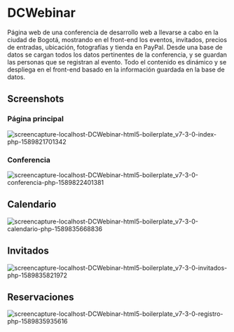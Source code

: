 # DCWebinar
Página web de una conferencia de desarrollo web a llevarse a cabo en la ciudad de Bogotá, mostrando en el front-end los eventos, invitados, 
precios de entradas, ubicación, fotografías y tienda en PayPal. Desde una base de datos se cargan todos los datos pertinentes de la conferencia,
y se guardan las personas que se registran al evento. 
Todo el contenido es dinámico y se despliega en el front-end basado en la información guardada en la base de datos. 

## Screenshots
### Página principal 

![screencapture-localhost-DCWebinar-html5-boilerplate_v7-3-0-index-php-1589821701342](https://user-images.githubusercontent.com/65259231/82241397-b2ae3600-9901-11ea-994c-4a451e995c72.png)

### Conferencia 

![screencapture-localhost-DCWebinar-html5-boilerplate_v7-3-0-conferencia-php-1589822401381](https://user-images.githubusercontent.com/65259231/82241560-fbfe8580-9901-11ea-8882-27e0eb1d5f24.png)

## Calendario

![screencapture-localhost-DCWebinar-html5-boilerplate_v7-3-0-calendario-php-1589835668836](https://user-images.githubusercontent.com/65259231/82259222-d3d24f00-9920-11ea-9ddb-71e26b7aa435.png)

## Invitados 

![screencapture-localhost-DCWebinar-html5-boilerplate_v7-3-0-invitados-php-1589835821972](https://user-images.githubusercontent.com/65259231/82259436-2e6bab00-9921-11ea-894c-7154968d11dc.png)

## Reservaciones 

![screencapture-localhost-DCWebinar-html5-boilerplate_v7-3-0-registro-php-1589835935616](https://user-images.githubusercontent.com/65259231/82259584-768acd80-9921-11ea-98e4-2c60e6fcdf9e.png)
